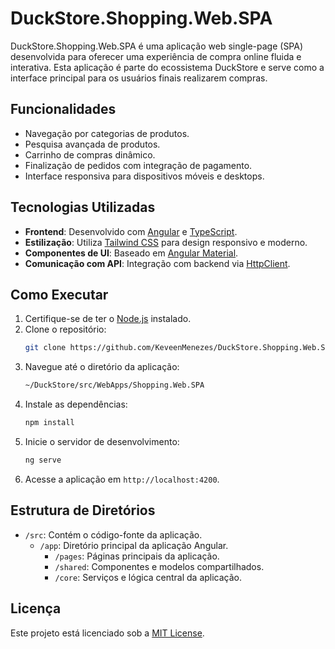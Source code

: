 # DuckStore.Shopping.Web.SPA

DuckStore.Shopping.Web.SPA é uma aplicação web single-page (SPA) desenvolvida para oferecer uma experiência de compra online fluida e interativa. Esta aplicação é parte do ecossistema DuckStore e serve como a interface principal para os usuários finais realizarem compras.

## Funcionalidades

- Navegação por categorias de produtos.
- Pesquisa avançada de produtos.
- Carrinho de compras dinâmico.
- Finalização de pedidos com integração de pagamento.
- Interface responsiva para dispositivos móveis e desktops.

## Tecnologias Utilizadas

- **Frontend**: Desenvolvido com [Angular](https://angular.io/) e [TypeScript](https://www.typescriptlang.org/).
- **Estilização**: Utiliza [Tailwind CSS](https://tailwindcss.com/) para design responsivo e moderno.
- **Componentes de UI**: Baseado em [Angular Material](https://material.angular.io/).
- **Comunicação com API**: Integração com backend via [HttpClient](https://angular.io/guide/http).

## Como Executar

1. Certifique-se de ter o [Node.js](https://nodejs.org/) instalado.
2. Clone o repositório:
   ```bash
   git clone https://github.com/KeveenMenezes/DuckStore.Shopping.Web.SPA.git
   ```
3. Navegue até o diretório da aplicação:
   ```bash
   ~/DuckStore/src/WebApps/Shopping.Web.SPA
   ```
4. Instale as dependências:
   ```bash
   npm install
   ```
5. Inicie o servidor de desenvolvimento:
   ```bash
   ng serve
   ```
6. Acesse a aplicação em `http://localhost:4200`.

## Estrutura de Diretórios

- `/src`: Contém o código-fonte da aplicação.
  - `/app`: Diretório principal da aplicação Angular.
    - `/pages`: Páginas principais da aplicação.
    - `/shared`: Componentes e modelos compartilhados.
    - `/core`: Serviços e lógica central da aplicação.

## Licença

Este projeto está licenciado sob a [MIT License](https://opensource.org/licenses/MIT).